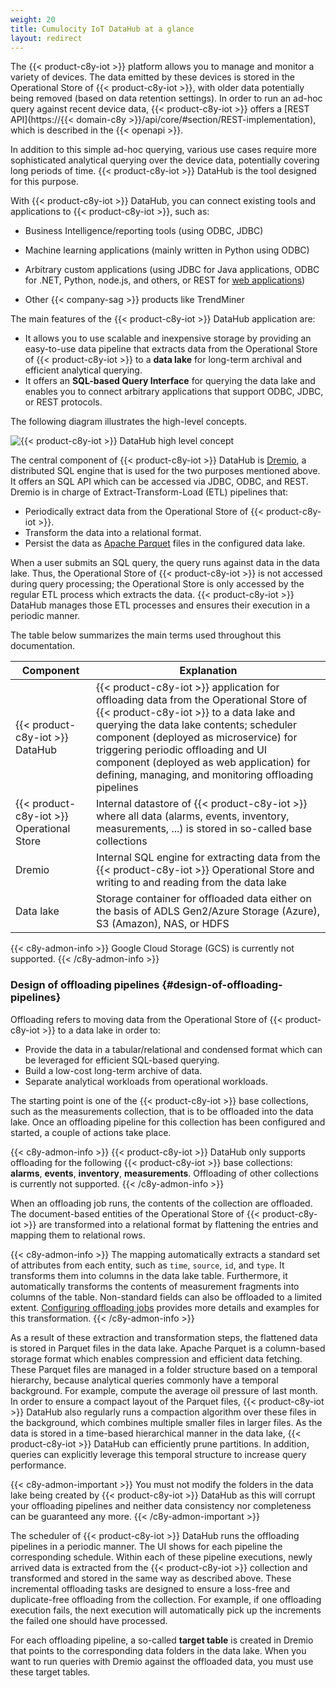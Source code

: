 ```yaml
---
weight: 20
title: Cumulocity IoT DataHub at a glance
layout: redirect
---
```


The {{< product-c8y-iot >}} platform allows you to manage and monitor a variety of devices. The data emitted by these devices is stored in the Operational Store of {{< product-c8y-iot >}}, with older data potentially being removed (based on data retention settings). In order to run an ad-hoc query against recent device data, {{< product-c8y-iot >}} offers a [REST API](https://{{< domain-c8y >}}/api/core/#section/REST-implementation), which is described in the {{< openapi >}}.

In addition to this simple ad-hoc querying, various use cases require more sophisticated analytical querying over the device data, potentially covering long periods of time. {{< product-c8y-iot >}} DataHub is the tool designed for this purpose.

With {{< product-c8y-iot >}} DataHub, you can connect existing tools and applications to {{< product-c8y-iot >}}, such as:

* Business Intelligence/reporting tools (using ODBC, JDBC)

* Machine learning applications (mainly written in Python using ODBC)

* Arbitrary custom applications (using JDBC for Java applications, ODBC for .NET, Python, node.js, and others, or REST for [web applications](/concepts/applications/#web-applications))

* Other {{< company-sag >}} products like TrendMiner

The main features of the {{< product-c8y-iot >}} DataHub application are:

* It allows you to use scalable and inexpensive storage by providing an easy-to-use data pipeline that extracts data from the Operational Store of {{< product-c8y-iot >}} to a **data lake** for long-term archival and efficient analytical querying.
* It offers an **SQL-based Query Interface** for querying the data lake and enables you to connect arbitrary applications that support ODBC, JDBC, or REST protocols.

The following diagram illustrates the high-level concepts.

<img src="/images/datahub-guide/datahub-highlevel-concept.png" alt="{{< product-c8y-iot >}} DataHub high level concept"  style="max-width: 100%">

The central component of {{< product-c8y-iot >}} DataHub is [Dremio](https://www.dremio.com), a distributed SQL engine that is used for the two purposes mentioned above. It offers an SQL API which can be accessed via JDBC, ODBC, and REST. Dremio is in charge of Extract-Transform-Load (ETL) pipelines that:

* Periodically extract data from the Operational Store of {{< product-c8y-iot >}}.
* Transform the data into a relational format.
* Persist the data as [Apache Parquet](https://parquet.apache.org/) files in the configured data lake.

When a user submits an SQL query, the query runs against data in the data lake. Thus, the Operational Store of {{< product-c8y-iot >}} is not accessed during query processing; the Operational Store is only accessed by the regular ETL process which extracts the data. {{< product-c8y-iot >}} DataHub manages those ETL processes and ensures their execution in a periodic manner.

The table below summarizes the main terms used throughout this documentation.

| Component | Explanation |
| ---  | ---         |
| {{< product-c8y-iot >}} DataHub | {{< product-c8y-iot >}} application for offloading data from the Operational Store of {{< product-c8y-iot >}} to a data lake and querying the data lake contents; scheduler component (deployed as microservice) for triggering periodic offloading and UI component (deployed as web application) for defining, managing, and monitoring offloading pipelines
| {{< product-c8y-iot >}} Operational Store | Internal datastore of {{< product-c8y-iot >}} where all data (alarms, events, inventory, measurements, ...) is stored in so-called base collections
| Dremio | Internal SQL engine for extracting data from the {{< product-c8y-iot >}} Operational Store and writing to and reading from the data lake
| Data lake | Storage container for offloaded data either on the basis of ADLS Gen2/Azure Storage (Azure), S3 (Amazon), NAS, or HDFS

{{< c8y-admon-info >}}
Google Cloud Storage (GCS) is currently not supported.
{{< /c8y-admon-info >}}

### Design of offloading pipelines {#design-of-offloading-pipelines}

Offloading refers to moving data from the Operational Store of {{< product-c8y-iot >}} to a data lake in order to:

* Provide the data in a tabular/relational and condensed format which can be leveraged for efficient SQL-based querying.
* Build a low-cost long-term archive of data.
* Separate analytical workloads from operational workloads.

The starting point is one of the {{< product-c8y-iot >}} base collections, such as the measurements collection, that is to be offloaded into the data lake. Once an offloading pipeline for this collection has been configured and started, a couple of actions take place.

{{< c8y-admon-info >}}
{{< product-c8y-iot >}} DataHub only supports offloading for the following {{< product-c8y-iot >}} base collections: **alarms**, **events**, **inventory**, **measurements**. Offloading of other collections is currently not supported.
{{< /c8y-admon-info >}}

When an offloading job runs, the contents of the collection are offloaded. The document-based entities of the Operational Store of {{< product-c8y-iot >}} are transformed into a relational format by flattening the entries and mapping them to relational rows.

{{< c8y-admon-info >}}
The mapping automatically extracts a standard set of attributes from each entity, such as `time`, `source`, `id`, and `type`. It transforms them into columns in the data lake table. Furthermore, it automatically transforms the contents of measurement fragments into columns of the table. Non-standard fields can also be offloaded to a limited extent. [Configuring offloading jobs](/datahub/working-with-datahub/#configuring-offloading-jobs) provides more details and examples for this transformation.
{{< /c8y-admon-info >}}

As a result of these extraction and transformation steps, the flattened data is stored in Parquet files in the data lake. Apache Parquet is a column-based storage format which enables compression and efficient data fetching. These Parquet files are managed in a folder structure based on a temporal hierarchy, because analytical queries commonly have a temporal background. For example, compute the average oil pressure of last month. In order to ensure a compact layout of the Parquet files, {{< product-c8y-iot >}} DataHub also regularly runs a compaction algorithm over these files in the background, which combines multiple smaller files in larger files. As the data is stored in a time-based hierarchical manner in the data lake, {{< product-c8y-iot >}} DataHub can efficiently prune partitions. In addition, queries can explicitly leverage this temporal structure to increase query performance.

{{< c8y-admon-important >}}
You must not modify the folders in the data lake being created by {{< product-c8y-iot >}} DataHub as this will corrupt your offloading pipelines and neither data consistency nor completeness can be guaranteed any more.
{{< /c8y-admon-important >}}

The scheduler of {{< product-c8y-iot >}} DataHub runs the offloading pipelines in a periodic manner. The UI shows for each pipeline the corresponding schedule. Within each of these pipeline executions, newly arrived data is extracted from the {{< product-c8y-iot >}} collection and transformed and stored in the same way as described above. These incremental offloading tasks are designed to ensure a loss-free and duplicate-free offloading from the collection. For example, if one offloading execution fails, the next execution will automatically pick up the increments the failed one should have processed.

For each offloading pipeline, a so-called **target table** is created in Dremio that points to the corresponding data folders in the data lake. When you want to run queries with Dremio against the offloaded data, you must use these target tables.
